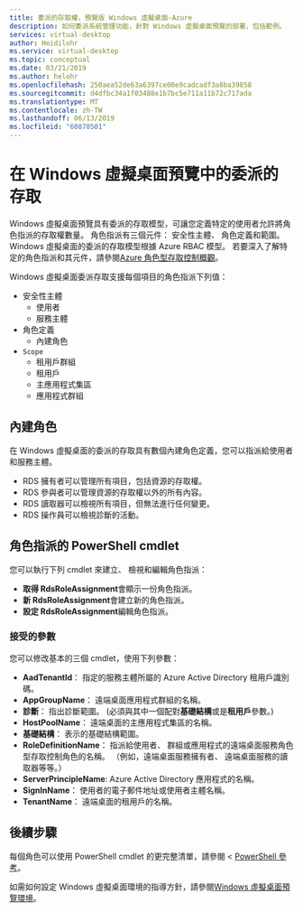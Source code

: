 ```yaml
---
title: 委派的存取權，預覽版 Windows 虛擬桌面-Azure
description: 如何委派系統管理功能，針對 Windows 虛擬桌面預覽的部署，包括範例。
services: virtual-desktop
author: Heidilohr
ms.service: virtual-desktop
ms.topic: conceptual
ms.date: 03/21/2019
ms.author: helohr
ms.openlocfilehash: 250aea52de63a6397ce00e9cadcadf3a8ba39858
ms.sourcegitcommit: d4dfbc34a1f03488e1b7bc5e711a11b72c717ada
ms.translationtype: MT
ms.contentlocale: zh-TW
ms.lasthandoff: 06/13/2019
ms.locfileid: "60870501"
---
```

# <a name="delegated-access-in-windows-virtual-desktop-preview"></a>在 Windows 虛擬桌面預覽中的委派的存取

Windows 虛擬桌面預覽具有委派的存取模型，可讓您定義特定的使用者允許將角色指派的存取權數量。 角色指派有三個元件： 安全性主體、 角色定義和範圍。 Windows 虛擬桌面的委派的存取模型根據 Azure RBAC 模型。 若要深入了解特定的角色指派和其元件，請參閱[Azure 角色型存取控制概觀](https://docs.microsoft.com/azure/active-directory/role-based-access-built-in-roles)。

Windows 虛擬桌面委派存取支援每個項目的角色指派下列值：

* 安全性主體
    * 使用者
    * 服務主體
* 角色定義
    * 內建角色
* `Scope`
    * 租用戶群組
    * 租用戶
    * 主應用程式集區
    * 應用程式群組

## <a name="built-in-roles"></a>內建角色

在 Windows 虛擬桌面的委派的存取具有數個內建角色定義，您可以指派給使用者和服務主體。

* RDS 擁有者可以管理所有項目，包括資源的存取權。
* RDS 參與者可以管理資源的存取權以外的所有內容。
* RDS 讀取器可以檢視所有項目，但無法進行任何變更。
* RDS 操作員可以檢視診斷的活動。

## <a name="powershell-cmdlets-for-role-assignments"></a>角色指派的 PowerShell cmdlet

您可以執行下列 cmdlet 來建立、 檢視和編輯角色指派：

* **取得 RdsRoleAssignment**會顯示一份角色指派。
* **新 RdsRoleAssignment**會建立新的角色指派。
* **設定 RdsRoleAssignment**編輯角色指派。

### <a name="accepted-parameters"></a>接受的參數

您可以修改基本的三個 cmdlet，使用下列參數：

* **AadTenantId**： 指定的服務主體所屬的 Azure Active Directory 租用戶識別碼。
* **AppGroupName**： 遠端桌面應用程式群組的名稱。
* **診斷**： 指出診斷範圍。 (必須與其中一個配對**基礎結構**或是**租用戶**參數。)
* **HostPoolName**： 遠端桌面的主應用程式集區的名稱。
* **基礎結構**： 表示的基礎結構範圍。
* **RoleDefinitionName**： 指派給使用者、 群組或應用程式的遠端桌面服務角色型存取控制角色的名稱。 （例如，遠端桌面服務擁有者、 遠端桌面服務的讀取器等等。）
* **ServerPrincipleName**: Azure Active Directory 應用程式的名稱。
* **SignInName**： 使用者的電子郵件地址或使用者主體名稱。
* **TenantName**： 遠端桌面的租用戶的名稱。

## <a name="next-steps"></a>後續步驟

每個角色可以使用 PowerShell cmdlet 的更完整清單，請參閱 < [PowerShell 參考](/powershell/windows-virtual-desktop/overview)。

如需如何設定 Windows 虛擬桌面環境的指導方針，請參閱[Windows 虛擬桌面預覽環境](environment-setup.md)。
